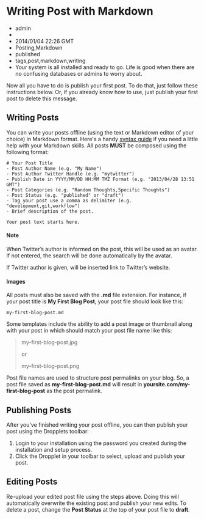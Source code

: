 ﻿# Writing Post with Markdown
- admin
- 
- 2014/01/04 22:26 GMT
- Posting,Markdown
- published
- tags,post,markdown,writing
- Your system is all installed and ready to go. Life is good when there are no confusing databases or admins to worry about.

Now all you have to do is publish your first post. To do that, just follow these instructions below. Or, if you already know how to use, just publish your first post to delete this message.

## Writing Posts
You can write your posts offline (using the text or Markdown editor of your choice) in Markdown format. Here's a handy [syntax guide](https://github.com/circa75/dropplets/wiki/Markdown-Syntax-Guide) if you need a little help with your Markdown skills. All posts **MUST** be composed using the following format:

    # Your Post Title
    - Post Author Name (e.g. "My Name")
    - Post Author Twitter Handle (e.g. "mytwitter")
    - Publish Date in YYYY/MM/DD HH:MM TMZ Format (e.g. "2013/04/28 13:51 GMT")
    - Post Categories (e.g. "Random Thoughts,Specific Thoughts")
    - Post Status (e.g. "published" or "draft")
    - Tag your post use a comma as delimiter (e.g. "development,git,workflow")
	- Brief description of the post.

	Your post text starts here.

#### Note
When Twitter’s author is informed on the post, this will be used as an avatar. If not entered, the search will be done automatically by the avatar.

If Twitter author is given, will be inserted link to Twitter’s website.

#### Images

All posts must also be saved with the **.md** file extension. For instance, if your post title is **My First Blog Post**, your post file should look like this:

    my-first-blog-post.md

Some templates include the ability to add a post image or thumbnail along with your post in which should match your post file name like this:

>	my-first-blog-post.jpg
>	
>	or
>	
>	my-first-blog-post.png

    
Post file names are used to structure post permalinks on your blog. So, a post file saved as **my-first-blog-post.md** will result in **yoursite.com/my-first-blog-post** as the post permalink.

## Publishing Posts
After you've finished writing your post offline, you can then publish your post using the Dropplets toolbar:

1. Login to your installation using the password you created during the installation and setup process.
2. Click the Dropplet in your toolbar to select, upload and publish your post.

## Editing Posts
Re-upload your edited post file using the steps above. Doing this will automatically overwrite the existing post and publish your new edits. To delete a post, change the **Post Status** at the top of your post file to **draft**.
